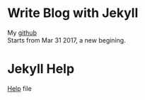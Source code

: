 # Write Blog with Jekyll
  My [github](https://github.com/fcharmy)  
  Starts from Mar 31 2017, a new begining.
 
# Jekyll Help
  [Help](_posts/help.md) file
